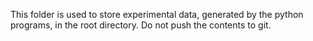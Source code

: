 This folder is used to store experimental data, generated by the python programs,
in the root directory. Do not push the contents to git. 